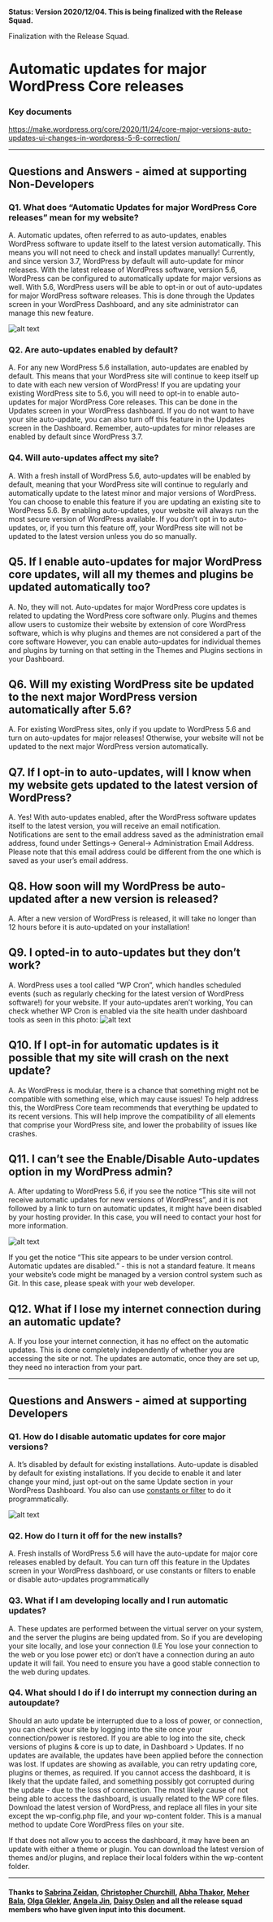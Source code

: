 **Status: Version 2020/12/04. This is being finalized with the Release Squad.**

Finalization with the Release Squad.

# Automatic updates for major WordPress Core releases

### Key documents
https://make.wordpress.org/core/2020/11/24/core-major-versions-auto-updates-ui-changes-in-wordpress-5-6-correction/ 

***

## Questions and Answers - aimed at supporting Non-Developers 

### Q1. What does “Automatic Updates for major WordPress Core releases” mean for my website?
A. Automatic updates, often referred to as auto-updates, enables WordPress software to update itself to the latest version automatically. This means you will not need to check and install updates manually! Currently, and since version 3.7, WordPress by default will auto-update for minor releases. With the latest release of WordPress software, version 5.6, WordPress can  be configured to automatically update for major versions as well.
With 5.6, WordPress users will be able to opt-in or out of auto-updates for major WordPress software releases. This is done through the Updates screen in your WordPress Dashboard, and any site administrator can manage this new feature.

![alt text](https://github.com/wpmarketingteam/WP5.6Marcomms/blob/master/Questions%20and%20Answers/images/core-major-auto-updates-enabled-manually.png "Auto updates enabled manually Screenshot")

### Q2. Are auto-updates enabled by default?
A. For any new WordPress 5.6 installation, auto-updates are enabled by default. This means that your WordPress site will continue to keep itself up to date with each new version of WordPress! 
If you are updating your existing WordPress site to 5.6, you will need to opt-in to enable auto-updates for major WordPress Core releases. This can be done in the Updates screen in your WordPress dashboard. 
If you do not want to have your site auto-update, you can also turn off this feature in the Updates screen in the Dashboard.
Remember, auto-updates for minor releases are enabled by default since WordPress 3.7.


### Q4. Will auto-updates affect my site?
A. With a fresh install of WordPress 5.6, auto-updates will be enabled by default, meaning that your WordPress site will continue to regularly and automatically update to the latest minor and major versions of WordPress. You can choose to enable this feature if you are updating an existing site to WordPress 5.6. By enabling auto-updates, your website will always run the most secure version of WordPress available. 
If you don’t opt in to auto-updates, or, if you turn this feature off, your WordPress site will not be updated to the latest version unless you do so manually. 


## Q5. If I enable auto-updates for major WordPress core updates, will all my themes and plugins be updated automatically too?
A. No, they will not. Auto-updates for major WordPress core updates is related to updating the WordPress core software only. Plugins and themes allow users to customize their website by extension of core WordPress software, which is why plugins and themes are not considered a part of the core software  However, you can enable auto-updates for individual themes and plugins by turning on that setting in the Themes and Plugins sections in your Dashboard.


## Q6. Will my existing WordPress site be updated to the next major WordPress version automatically after 5.6?
A. For existing WordPress sites, only if you update to WordPress 5.6 and turn on auto-updates for major releases! Otherwise, your website will not be updated to the next major WordPress version automatically.  


## Q7. If I opt-in to auto-updates, will I know when my website gets updated to the latest version of WordPress?
A. Yes! With auto-updates enabled, after the WordPress software updates itself to the latest version, you will receive an email notification. Notifications are sent to the email address saved as the administration email address, found under Settings-> General-> Administration Email Address. Please note that this email address could be different from the one which is saved as your user’s email address.


## Q8. How soon will my WordPress be auto-updated after a new version is released?
A. After a new version of WordPress is released, it will take no longer than 12 hours before it is auto-updated on your installation!


## Q9.  I opted-in to auto-updates but they don’t work?
A.  WordPress uses a tool called “WP Cron”, which handles scheduled events (such as regularly checking for the latest version of WordPress software!) for your website. If your auto-updates aren’t working,  You can check whether WP Cron is enabled via the site health  under dashboard tools as seen in this photo: 
![alt text](https://github.com/wpmarketingteam/WP5.6Marcomms/blob/master/Questions%20and%20Answers/images/auto-update-site-health-wp-cron-disabled.png "Shows the site health.")


## Q10. If I opt-in for automatic updates is it possible that my site will crash on the next update?
A.  As WordPress is modular, there is a chance that something might not be compatible with something else, which may cause issues! To help address this, the WordPress Core team recommends that everything be updated to its recent versions.  This will help improve the compatibility of all elements that comprise your WordPress site, and lower the probability of issues like crashes.

## Q11. I can’t see the Enable/Disable Auto-updates option in my WordPress admin?
A. After updating to WordPress 5.6, if you see the notice “This site will not receive automatic updates for new versions of WordPress”, and it is not followed by a link to turn on automatic updates, it might have been disabled by your hosting provider. In this case, you will need to contact your host for more information.

![alt text](https://github.com/wpmarketingteam/WP5.6Marcomms/blob/master/Questions%20and%20Answers/images/core-auto-updates-disabled-programatically.png "shows how to disable programtically auto updates.")


If you get the notice “This site appears to be under version control. Automatic updates are disabled.” - this is not a standard feature.
It means your website’s code might be managed by a version control system such as Git. In this case, please speak with your web developer. 



## Q12. What if I lose my internet connection during an automatic update?

A. If you lose your internet connection, it has no effect on the automatic updates. This is done completely independently of whether you are accessing the site or not. The updates are automatic, once they are set up, they need no interaction from your part.

***

## Questions and Answers - aimed at supporting Developers

### Q1. How do I disable automatic updates for core major versions?
A. It’s disabled by default for existing installations.
Auto-update is disabled by default for existing installations. If you decide to enable it and later change your mind, just opt-out on the same Update section in your WordPress Dashboard. You also can use [constants or filter](https://make.wordpress.org/core/2020/11/24/core-major-versions-auto-updates-ui-changes-in-wordpress-5-6-correction/)  to do it programmatically.

![alt text](https://github.com/wpmarketingteam/WP5.6Marcomms/blob/master/Questions%20and%20Answers/images/core-major-auto-updates-default.png "Auto updates disabled Screenshot")

### Q2. How do I turn it off for the new installs?
A. Fresh installs of WordPress 5.6 will have the auto-update for major core releases enabled by default. You can turn off this feature in the Updates screen in your WordPress dashboard, or use constants or filters  to enable or disable auto-updates  programmatically


### Q3. What if I am developing locally and I run automatic updates?
A. These updates are performed between the virtual server on your system, and the server the plugins are being updated from. So if you are developing your site locally, and lose your connection (I.E You lose your connection to the web or you lose power etc)  or don’t have a connection during an auto update it will fail. You need to ensure you have a good stable connection to the web during updates.


### Q4. What should I do if I do interrupt my connection during an autoupdate? 
Should an auto update be interrupted due to a loss of power, or connection, you can check your site by logging into the site once your connection/power is restored.
If you are able to log into the site, check versions of plugins & core is up to date, in Dashboard > Updates. If no updates are available, the updates have been applied before the connection was lost. If updates are showing as available, you can retry updating core, plugins or themes, as required.
If you cannot access the dashboard, it is likely that the update failed, and something possibly got corrupted during the update - due to the loss of connection.
The most likely cause of not being able to access the dashboard, is usually related to the WP core files.
Download the latest version of WordPress, and replace all files in your site except the wp-config.php file, and your wp-content folder.
This is a manual method to update Core WordPress files on your site. 

If that does not allow you to access the dashboard, it may have been an update with either a theme or plugin.
You can download the latest version of themes and/or plugins, and replace their local folders within the wp-content folder.


***

#### Thanks to [Sabrina Zeidan](https://profiles.wordpress.org/sabrinazeidan/), [Christopher Churchill](https://profiles.wordpress.org/vimes1984/), [Abha Thakor](https://profiles.wordpress.org/webcommsat/), [Meher Bala](https://profiles.wordpress.org/meher/), [Olga Glekler](https://profiles.wordpress.org/oglekler/), [Angela Jin](https://profiles.wordpress.org/angelasjin/), [Daisy Oslen](https://profiles.wordpress.org/daisyo/) and all the release squad members who have given input into this document.

